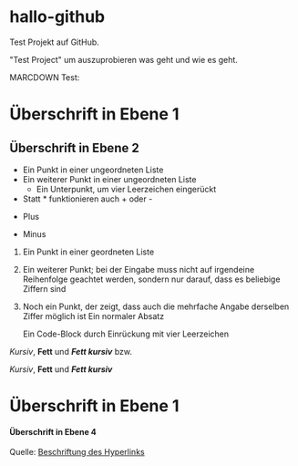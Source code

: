 # hallo-github
Test Projekt auf GitHub.

"Test Project" um auszuprobieren was geht und wie es geht.

MARCDOWN Test:  

Überschrift in Ebene 1
======================
Überschrift in Ebene 2
----------------------
* Ein Punkt in einer ungeordneten Liste
* Ein weiterer Punkt in einer ungeordneten Liste
    * Ein Unterpunkt, um vier Leerzeichen eingerückt
* Statt * funktionieren auch + oder -
+ Plus
- Minus
1. Ein Punkt in einer geordneten Liste
2. Ein weiterer Punkt; bei der Eingabe muss nicht auf irgendeine Reihenfolge geachtet werden, sondern nur darauf, dass es beliebige Ziffern sind
1. Noch ein Punkt, der zeigt, dass auch die mehrfache Angabe derselben Ziffer möglich ist
Ein normaler Absatz

    Ein Code-Block
    durch Einrückung
    mit vier Leerzeichen
    
*Kursiv*, **Fett** und ***Fett kursiv*** bzw.

_Kursiv_, __Fett__ und ___Fett kursiv___ 
# Überschrift in Ebene 1
#### Überschrift in Ebene 4  
Quelle: 
[Beschriftung des Hyperlinks](https://de.wikipedia.org/ "Titel, der beim Überfahren mit der Maus angezeigt wird")
